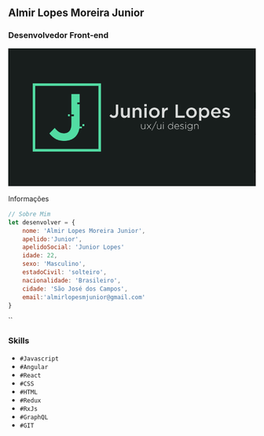 ## Almir Lopes Moreira Junior
### Desenvolvedor Front-end

![Node](https://github.com/juniorlopes001/avaliacao-github-almir/blob/master/imagem.png)

Informações
```javascript
// Sobre Mim
let desenvolver = {
    nome: 'Almir Lopes Moreira Junior',
    apelido:'Junior',
    apelidoSocial: 'Junior Lopes'
    idade: 22,
    sexo: 'Masculino',
    estadoCivil: 'solteiro',
    nacionalidade: 'Brasileiro',
    cidade: 'São José dos Campos',
    email:'almirlopesmjunior@gmail.com'
}
```
``

### Skills

- `#Javascript`
- `#Angular`
- `#React`
- `#CSS`
- `#HTML`
- `#Redux`
- `#RxJs`
- `#GraphQL`
- `#GIT`

